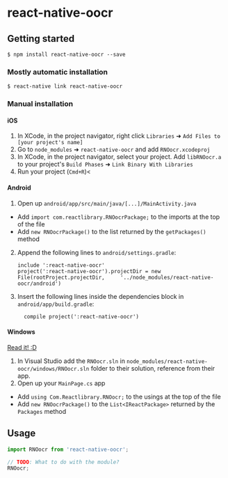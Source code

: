 
# react-native-oocr

## Getting started

`$ npm install react-native-oocr --save`

### Mostly automatic installation

`$ react-native link react-native-oocr`

### Manual installation


#### iOS

1. In XCode, in the project navigator, right click `Libraries` ➜ `Add Files to [your project's name]`
2. Go to `node_modules` ➜ `react-native-oocr` and add `RNOocr.xcodeproj`
3. In XCode, in the project navigator, select your project. Add `libRNOocr.a` to your project's `Build Phases` ➜ `Link Binary With Libraries`
4. Run your project (`Cmd+R`)<

#### Android

1. Open up `android/app/src/main/java/[...]/MainActivity.java`
  - Add `import com.reactlibrary.RNOocrPackage;` to the imports at the top of the file
  - Add `new RNOocrPackage()` to the list returned by the `getPackages()` method
2. Append the following lines to `android/settings.gradle`:
  	```
  	include ':react-native-oocr'
  	project(':react-native-oocr').projectDir = new File(rootProject.projectDir, 	'../node_modules/react-native-oocr/android')
  	```
3. Insert the following lines inside the dependencies block in `android/app/build.gradle`:
  	```
      compile project(':react-native-oocr')
  	```

#### Windows
[Read it! :D](https://github.com/ReactWindows/react-native)

1. In Visual Studio add the `RNOocr.sln` in `node_modules/react-native-oocr/windows/RNOocr.sln` folder to their solution, reference from their app.
2. Open up your `MainPage.cs` app
  - Add `using Com.Reactlibrary.RNOocr;` to the usings at the top of the file
  - Add `new RNOocrPackage()` to the `List<IReactPackage>` returned by the `Packages` method


## Usage
```javascript
import RNOocr from 'react-native-oocr';

// TODO: What to do with the module?
RNOocr;
```
  